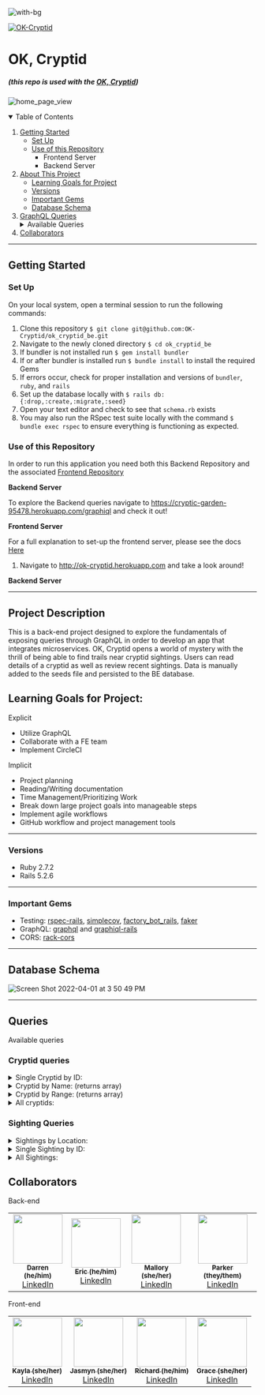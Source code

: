 ![with-bg](https://user-images.githubusercontent.com/69017022/161345695-e2ec9ddb-34a0-493a-9232-80b70a8b3dab.png)

[![OK-Cryptid](https://circleci.com/gh/OK-Cryptid/ok_cryptid_be.svg?style=svg)](https://app.circleci.com/pipelines/github/OK-Cryptid)
# OK, Cryptid
#####  (this repo is used with the [OK, Cryptid](https://github.com/OK-Cryptid/ok_cryptid_be))
![home_page_view](https://media.giphy.com/media/cGWu8KDqImrixKz0GV/giphy-downsized.gif)<details open="open">
  <summary>Table of Contents</summary>
  <ol>
    <li>
      <a href="#getting-started">Getting Started</a>
      <ul>
        <li><a href="#set-up">Set Up</a></li>
        <li><a href="#use-of-this-repository">Use of this Repository</a>
          <ul>
            <li>Frontend Server</li>
            <li>Backend Server</li>
          </ul>
        </li>
    </li>
    </ul>
    <li>
      <a href="#project-description">About This Project</a>
      <ul>
        <li><a href="#learning-goals-for-project">Learning Goals for Project</a></li>
        <li><a href="#versions">Versions</a></li>
        <li><a href="#important-gems">Important Gems</a></li>
        <li><a href="#database-schema">Database Schema</a></li>
      </ul>
    </li>
    <li>
      <a href="#graphql">GraphQL Queries</a>
      <details>
        <summary>Available Queries</summary>
        <ul>
          <li><a href="#cryptid-queries">Cryptid Queries</a></li>
          <li><a href="#sighting-queries">Sighting Queries</a></li>
        </ul>
      </details>
    </li>
    <li><a href="#collaborators">Collaborators</a></li>
  </ol>
</details>

----------

## Getting Started

### Set Up
On your local system, open a terminal session to run the following commands:
1. Clone this repository `$ git clone git@github.com:OK-Cryptid/ok_cryptid_be.git`
2. Navigate to the newly cloned directory `$ cd ok_cryptid_be`
3. If bundler is not installed run `$ gem install bundler`
4. If or after bundler is installed run `$ bundle install` to install the required Gems
5. If errors occur, check for proper installation and versions of `bundler`, `ruby`, and `rails`
6. Set up the database locally with `$ rails db:{:drop,:create,:migrate,:seed}`
7. Open your text editor and check to see that `schema.rb` exists
8. You may also run the RSpec test suite locally with the command `$ bundle exec rspec` to ensure everything is functioning as expected.

### Use of this Repository
In order to run this application you need both this Backend Repository and the associated [Frontend Repository](https://github.com/OK-Cryptid/ok-cryptid-fe)

**Backend Server**

To explore the Backend queries navigate to https://cryptic-garden-95478.herokuapp.com/graphiql and check it out!

**Frontend Server**
 
For a full explanation to set-up the frontend server, please see the docs [Here](https://github.com/OK-Cryptid/ok-cryptid-fe#readme)

<!-- On you command line:
1. Navigate to the local directory where the frontend repo is housed
2. Start the Frontend server with `$ rails s` and navigate to http://localhost:3000/ or http://ok-cryptid.herokuapp.com in your web browser. Here you are able to interact with the application. -->

<!-- 1.  Navigate to http://ok-cryptid.herokuapp.com and take a look around! -->
1. Navigate to http://ok-cryptid.herokuapp.com and take a look around!

**Backend Server**
 
<!-- On your command line:
1. Navigate to the local directory where the backend repo is housed
2. Run `$ rails s` to run the server locally
3. Open a web browser and navigate to http://localhost:3000/graphiql
4. Here you are able to explore the queries exposed by the API! -->

----------

## Project Description

This is a back-end project designed to explore the fundamentals of exposing queries through GraphQL in order to develop an app that integrates microservices. OK, Cryptid opens a world of mystery with the thrill of being able to find trails near cryptid sightings. Users can read details of a cryptid as well as review recent sightings. Data is manually added to the seeds file and persisted to the BE database. 

## Learning Goals for Project:

Explicit
- Utilize GraphQL
- Collaborate with a FE team
- Implement CircleCI

Implicit
- Project planning
- Reading/Writing documentation
- Time Management/Prioritizing Work
- Break down large project goals into manageable steps
- Implement agile workflows
- GitHub workflow and project management tools

----------

### Versions

- Ruby 2.7.2
- Rails 5.2.6

----------

### Important Gems

- Testing: [rspec-rails](https://github.com/rspec/rspec-rails), [simplecov](https://github.com/simplecov-ruby/simplecov), [factory_bot_rails](https://github.com/thoughtbot/factory_bot_rails), [faker](https://github.com/vajradog/faker-rails)
- GraphQL: [graphql](https://github.com/rmosolgo/graphql-ruby) and [graphiql-rails](https://github.com/rmosolgo/graphiql-rails) 
- CORS: [rack-cors](https://github.com/cyu/rack-cors)
----------

## Database Schema

![Screen Shot 2022-04-01 at 3 50 49 PM](https://user-images.githubusercontent.com/69017022/161346057-d06ed82c-0459-4b84-ae1a-30bf974e48e4.png)

----------

## Queries
Available queries

### Cryptid queries
<details>
    <summary> Single Cryptid by ID: </summary>

```
Query
{
 cryptidById(id: "6") {
  name
  dangerLevel
  description
  image
  range
  sightings{
    title
   }
 }
}
  
response
  
{
  "data": {
    "cryptidById": {
      "name": "Skinwalker",
      "dangerLevel": "10",
      "description": "A skinwalker is a type of harmful witch who has the ability to turn into, possess, or disguise themselves as an animal for the purpose of committing harm. Skin-walkers are not well understood outside of Navajo culture, mostly due to reluctance to discuss the subject with outsiders.",
      "image": "https://bit.ly/3uzpUPx",
      "range": "Western United States, Appalachia",
      "sightings": [
        {
          "title": "2004-07-06"
        },
        {
          "title": "2016-06-19"
        },
        {
          "title": "1988-04-09"
        }
      ]
    }
  }
}
```

</details>

<details>
    <summary> Cryptid by Name: (returns array) </summary>

```
Query
{
 cryptidByName(Name: "bigfoot") {
  name
  dangerLevel
  description
  image
  range
  sightings{
    title
   }
 }
}
  
response
  
{
  "data": {
    "cryptidByName": [
      {
        "name": "Bigfoot",
        "dangerLevel": "7",
        "description": "Bigfoot, also called Sasquatch (from Salish se’sxac: “wild men”) is a large, hairy, humanlike creature described as ranging from 6 to 15 feet tall. It is observed standing on two feet, often giving off a foul smell, and moving silently or emitting a high-pitched cry. Footprints have measured up to 24 inches in width.",
        "image": "https://bit.ly/3JKsNDs",
        "range": "Rocky Mountains, Appalachian Trial, Coastal Plain",
        "sightings": [
          {
            "title": "1941-09-25"
          },
          {
            "title": "2001-05-24"
          },
          {
            "title": "2009-01-09"
          }
        ]
      }
    ]
  }
}
```

</details>

<details>
    <summary>Cryptid by Range: (returns array) </summary>

```
Query
{
 cryptidByRange(range: "colorado") {
  name
  dangerLevel
  description
  image
  range
  sightings{
    title
   }
 }
}
  
response
  
{
  "data": {
    "cryptidByRange": [
      {
        "name": "Tommyknocker",
        "dangerLevel": "8",
        "description": "A subterranean gnome-like creature described as a littler person approximately 2ft tall, with a disproportionately large head, long arms, wrinkled skin, and white whiskers. It sometimes wears a tiny version of standard miner's garb and commits random mischief, such as stealing miners' unattencded tools and food.",
        "image": "https://bit.ly/3qDsItE",
        "range": "underground Pennsylvania, Colorado, Nevada, California",
        "sightings": [
          {
            "title": "1923-01-20"
          },
          {
            "title": "1953-05-05"
          },
          {
            "title": "1997-10-28"
          }
        ]
      }
    ]
  }
}
```

</details>

<details>
    <summary> All cryptids: </summary>

```
Query
{
 getCryptids {
  name
  dangerLevel
  description
  image
  range
  sightings{
    title
   }
 }
}
  
response
  
{
  "data": {
    "getCryptids": [
      {
        "name": "Alien",
        "dangerLevel": "5",
        "description": "Also called extraterrestrial life, aliens are intelligent beings that do not originate from earth.",
        "image": "https://bit.ly/3tHKvBO",
        "range": "unknown",
        "sightings": [
          {
            "title": "1985-10-07"
          },
          {
            "title": "1996-10-13"
          },
          {
            "title": "1960-03-18"
          }
        ]
      },
      {
        "name": "Bigfoot",
        "dangerLevel": "7",
        "description": "Bigfoot, also called Sasquatch (from Salish se’sxac: “wild men”) is a large, hairy, humanlike creature described as ranging from 6 to 15 feet tall. It is observed standing on two feet, often giving off a foul smell, and moving silently or emitting a high-pitched cry. Footprints have measured up to 24 inches in width.",
        "image": "https://bit.ly/3JKsNDs",
        "range": "Rocky Mountains, Appalachian Trial, Coastal Plain",
        "sightings": [
          {
            "title": "1941-09-25"
          },
          {
            "title": "2001-05-24"
          },
          {
            "title": "2009-01-09"
          }
        ]
      },
      {
        "name": "Chupacabra",
        "dangerLevel": "8",
        "description": "The chupacabra, literally 'goat-sucker' in Spanish, is described as dog-like or reptilian and alien-like. A heavy creature, approximately the size of a small bear, with a row of spines reaching from the neck to the base of the tail, its name comes from the creature's reported vampirism-- it is said to attack and drink the blood of livestock, particularly goats.",
        "image": "https://bit.ly/3wGyYov",
        "range": "Southwestern US, Puerto Rico, Maine",
        "sightings": [
          {
            "title": "1960-08-21"
          },
          {
            "title": "2003-01-09"
          },
          {
            "title": "1970-07-19"
          }
        ]
      },
      {
        "name": "Jackalope",
        "dangerLevel": "7",
        "description": "A jackrabbit and antelope hybrid. Though very shy unless approached, this creature is known to be aggressive. Also called the 'warrior rabbit'. However this beast can be tamed with the offering of fine whiskey.",
        "image": "https://allthatsinteresting.com/wordpress/wp-content/uploads/2018/05/jackalope.jpg",
        "range": "Western United States",
        "sightings": [
          {
            "title": "2011-03-21"
          },
          {
            "title": "1986-01-14"
          },
          {
            "title": "2014-06-14"
          }
        ]
      },
      {
        "name": "Loch Ness Monster",
        "dangerLevel": "4",
        "description": "A creature affectionately known as Nessie, it is a large, long-necked creature that inhabits Loch Ness in the Scottish Highlands.",
        "image": "https://bit.ly/3Nons6V",
        "range": "Scottish Highlands",
        "sightings": [
          {
            "title": "1922-07-11"
          },
          {
            "title": "2011-04-22"
          },
          {
            "title": "1963-01-11"
          }
        ]
      },
      {
        "name": "Mothman",
        "dangerLevel": "9",
        "description": "Mothman is a black 10-foot creature with wings and red eyes.",
        "image": "https://bit.ly/3INwjLP",
        "range": "West Virginia, Chicago",
        "sightings": [
          {
            "title": "1997-06-26"
          },
          {
            "title": "1981-01-01"
          },
          {
            "title": "1986-05-25"
          }
        ]
      },
      {
        "name": "Nightcrawler",
        "dangerLevel": "6",
        "description": "Nightcrawlers appear to be relatively short creatures (approx. 1.5 meters) with most of their height being made up of their legs as they possess an extremely small upper body. It is an extremely thin, white humanoid with no discernible arms.",
        "image": "https://bit.ly/37Yiei1",
        "range": "California",
        "sightings": [
          {
            "title": "1984-03-29"
          },
          {
            "title": "1934-11-10"
          },
          {
            "title": "1985-10-02"
          }
        ]
      },
      {
        "name": "Skinwalker",
        "dangerLevel": "10",
        "description": "A skinwalker is a type of harmful witch who has the ability to turn into, possess, or disguise themselves as an animal for the purpose of committing harm. Skin-walkers are not well understood outside of Navajo culture, mostly due to reluctance to discuss the subject with outsiders.",
        "image": "https://bit.ly/3uzpUPx",
        "range": "Western United States, Appalachia",
        "sightings": [
          {
            "title": "2004-07-06"
          },
          {
            "title": "2016-06-19"
          },
          {
            "title": "1988-04-09"
          }
        ]
      },
      {
        "name": "Tommyknocker",
        "dangerLevel": "8",
        "description": "A subterranean gnome-like creature described as a littler person approximately 2ft tall, with a disproportionately large head, long arms, wrinkled skin, and white whiskers. It sometimes wears a tiny version of standard miner's garb and commits random mischief, such as stealing miners' unattencded tools and food.",
        "image": "https://bit.ly/3qDsItE",
        "range": "underground Pennsylvania, Colorado, Nevada, California",
        "sightings": [
          {
            "title": "1923-01-20"
          },
          {
            "title": "1953-05-05"
          },
          {
            "title": "1997-10-28"
          }
        ]
      }
    ]
  }
}
```

</details>

### Sighting Queries

<details>
    <summary> Sightings by Location: </summary>

```
Query
  
{
  sightingByLocation(location: "colorado") {
    cryptid {
        name
        }
    description
    image
    location
    title
    trailLinks
  }
}
  
response
  
{
  "data": {
    "sightingByLocation": [
      {
        "cryptid": {
          "name": "Bigfoot"
        },
        "description": "A youth group was camping in the Marble Mountain Wilderness when leader Jim Mills noticed a strange-looking creature skulking along a ridge nearby.",
        "image": "https://assets3.thrillist.com/v1/image/1393089/1584x1056/crop;webp=auto;jpeg_quality=60;progressive.jpg",
        "location": "Leadville, Colorado",
        "title": "2001-05-24",
        "trailLinks": [
          "https://www.alltrails.com/explore/trail/us/colorado/boulders-and-giddy-up-loop",
          "https://www.alltrails.com/explore/trail/us/colorado/mineral-belt-trail"
        ]
      },
      {
        "cryptid": {
          "name": "Tommyknocker"
        },
        "description": "A miner heard the voice of a young boy calling for help while deep inside the mines. Coworkers warned him not to follow the voice, but he reportedly felt compelled to make sure the boy was safe. When he went into a tunnel to search for the child, coworkers reported that they heard knocking and whispering sounds and shouted for him to turn back. He responded that he thought he saw a small figure perched high up in the cave. The tunnel then collapsed, killing him.",
        "image": "https://bit.ly/3iSXH0M",
        "location": "Telluride, Colorado",
        "title": "1923-01-20",
        "trailLinks": [
          "https://bit.ly/3tOq6Lq",
          "https://bit.ly/3qLvmO7",
          "https://bit.ly/3iKZLaP"
        ]
      },
      {
        "cryptid": {
          "name": "Tommyknocker"
        },
        "description": "A group of men working in a local mine reported to their supervisor that when working in a certain area, they have been getting pelted with rocks, their tools are being taken, their lights keep inexplicably going out, and their ladders are being shaken. Several men have reported to hearing the voice of a coworker who died in an accident the previous year.",
        "image": "https://bit.ly/38j57bu",
        "location": "Leadville, Colorado",
        "title": "1997-10-28",
        "trailLinks": [
          "https://bit.ly/3DpixhK",
          "https://bit.ly/3uHP12N",
          "https://bit.ly/35l7edE"
        ]
      }
    ]
  }
}
```

</details>
<details>
    <summary> Single Sighting by ID: </summary>

```
Query
  
{
  sightingById(id: "4") {
    cryptid {
        name
        }
    description
    image
    location
    title
    trailLinks
  }
}
  
response
  
{
  "data": {
    "sightingById": {
      "cryptid": {
        "name": "Mothman"
      },
      "description": "Five gravediggers claimed to see a human-like figure soaring just above them in the autumn trees.",
      "image": "https://www.snopes.com/tachyon/2016/11/a29.jpg",
      "location": "Point Pleasant, West Virgina",
      "title": "1997-06-26",
      "trailLinks": [
        "https://www.alltrails.com/explore/trail/us/west-virginia/point-plesant-walkin-trail"
      ]
    }
  }
}
```

</details>

<details>
    <summary> All Sightings: </summary>

```
Query
  
{
  sightings {
    cryptid {
        name
        }
    description
    image
    location
    title
    trailLinks
  }
}
  
response
  
{
  "data": {
    "sightings": [
      {
        "cryptid": {
          "name": "Bigfoot"
        },
        "description": "Spotted Bigfoot along the highway near millstone. Described the creature as having looked back at them on the shoulder of the road — an encounter that ultimately lasted seconds",
        "image": "https://www.science.org/do/10.1126/article.22891/full/sn-bigfooth.jpg",
        "location": "Buchers Mills, Pennsylvania",
        "title": "1941-09-25",
        "trailLinks": [
          "https://www.alltrails.com/explore/trail/us/pennsylvania/chapman-nature-trail?ref=result-card",
          "https://www.alltrails.com/explore/trail/us/pennsylvania/adams-run-trail"
        ]
      },
      {
        "cryptid": {
          "name": "Bigfoot"
        },
        "description": "A youth group was camping in the Marble Mountain Wilderness when leader Jim Mills noticed a strange-looking creature skulking along a ridge nearby.",
        "image": "https://assets3.thrillist.com/v1/image/1393089/1584x1056/crop;webp=auto;jpeg_quality=60;progressive.jpg",
        "location": "Leadville, Colorado",
        "title": "2001-05-24",
        "trailLinks": [
          "https://www.alltrails.com/explore/trail/us/colorado/boulders-and-giddy-up-loop",
          "https://www.alltrails.com/explore/trail/us/colorado/mineral-belt-trail"
        ]
      },
      {
        "cryptid": {
          "name": "Bigfoot"
        },
        "description": "A hiker was walking when he spotted a large creature to the left in the woods. As he approached, the creature stood up on two legs and started throwing rocks at him.",
        "image": "https://bit.ly/36LEZ8H",
        "location": "Roosevelt, Utah",
        "title": "2009-01-09",
        "trailLinks": [
          "https://www.alltrails.com/explore/trail/us/utah/hidden-lake-via-duck-lake-trail-210",
          "https://www.alltrails.com/explore/trail/us/utah/crystal-lake-loop--2"
        ]
      },
      {
        "cryptid": {
          "name": "Mothman"
        },
        "description": "Five gravediggers claimed to see a human-like figure soaring just above them in the autumn trees.",
        "image": "https://www.snopes.com/tachyon/2016/11/a29.jpg",
        "location": "Point Pleasant, West Virgina",
        "title": "1997-06-26",
        "trailLinks": [
          "https://www.alltrails.com/explore/trail/us/west-virginia/point-plesant-walkin-trail"
        ]
      },
      {
        "cryptid": {
          "name": "Mothman"
        },
        "description": "A man was driving along State Route 2 saw something jump from tree to tree. He pulled off the road and snapped some pictures. In the pictures, the creature appears to have wings with pointed tips and long legs, bent at an awkward angle.",
        "image": "https://bit.ly/3NrXW0R",
        "location": "Point Pleasant, West Virgina",
        "title": "1981-01-01",
        "trailLinks": [
          "https://www.alltrails.com/explore/trail/us/west-virginia/point-plesant-walkin-trail"
        ]
      },
      {
        "cryptid": {
          "name": "Mothman"
        },
        "description": "A man saw something that resembled a humanoid pterodactyl flying awkwardly.",
        "image": "https://bit.ly/3wOYmbK",
        "location": "Chicago, Illinois",
        "title": "1986-05-25",
        "trailLinks": [
          "https://www.alltrails.com/explore/trail/us/illinois/chicago-riverwalk",
          "https://www.alltrails.com/explore/trail/us/illinois/millennium-park-trail"
        ]
      },
      {
        "cryptid": {
          "name": "Nightcrawler"
        },
        "description": "A man put up trail cameras in his yard to see what was causing his dogs to bark during the night. The cameras captured images of strange pale, small, armless creatures walking.",
        "image": "https://bit.ly/36N64IR",
        "location": "Old Bretz Mill, California",
        "title": "1984-03-29",
        "trailLinks": [
          "https://www.alltrails.com/explore/trail/us/california/granite-ridge-loop",
          "https://www.alltrails.com/explore/trail/us/california/shaver-lake-trail"
        ]
      },
      {
        "cryptid": {
          "name": "Nightcrawler"
        },
        "description": "A 17 year old motorist saw a strange thing on the side of the road when driving at night. It was thin and pale with long legs, and moved oddly as if disjointed.",
        "image": "https://bit.ly/36BQdMZ",
        "location": "Hesperia, California",
        "title": "1934-11-10",
        "trailLinks": [
          "https://www.alltrails.com/explore/trail/us/california/coxey-rd",
          "https://www.alltrails.com/explore/trail/us/california/mount-san-antonio-mount-baldy-notch-trail"
        ]
      },
      {
        "cryptid": {
          "name": "Nightcrawler"
        },
        "description": "A video captured on home surveillance system shows a white creature with long legs and no upper body walking slowly across the yard.",
        "image": "https://bit.ly/36WIuJ0",
        "location": "Fullerton, California",
        "title": "1985-10-02",
        "trailLinks": [
          "https://www.alltrails.com/explore/trail/us/california/mount-san-antonio-mount-baldy-notch-trail",
          "https://www.alltrails.com/explore/trail/us/california/juanita-cooke-trail-to-hitscher-park-trail"
        ]
      },
      {
        "cryptid": {
          "name": "Chupacabra"
        },
        "description": "A woman spotted a creature standing upright, resembling a reptilian kangaroo with huge red eyes. It ran into the brush when she screamed. Later, the livestock on the property were found to be dead. They were not eaten or mutilated, but were drained of blood.",
        "image": "https://bit.ly/3uypFEi",
        "location": "Arecibo, Puerto Rico",
        "title": "1960-08-21",
        "trailLinks": [
          "https://www.alltrails.com/explore/trail/puerto-rico/northern-region/charco-prieto-water-falls?u=i"
        ]
      },
      {
        "cryptid": {
          "name": "Chupacabra"
        },
        "description": "Two seven year old boys described seeing a dog-like creature with a row of spines down its back standing on its hind legs near the barn. Six of the family goats were found drained of blood approximately 40 feet away from where the creature had been lurking.",
        "image": "https://bit.ly/38bH3Hv",
        "location": "Bangor, Maine",
        "title": "2003-01-09",
        "trailLinks": [
          "https://www.alltrails.com/explore/trail/us/maine/brewer-riverwalk"
        ]
      },
      {
        "cryptid": {
          "name": "Chupacabra"
        },
        "description": "A man saw a large black-haired creature with red eyes and clawed hands come out of the trees and attack the family dog. He ran to get his gun, but when he returned, the creature was gone and the family dog was left dead with puncture wounds to neck.",
        "image": "https://bit.ly/3iKMijh",
        "location": "Utuado, Puerto Rico",
        "title": "1970-07-19",
        "trailLinks": [
          "https://www.alltrails.com/explore/trail/puerto-rico/central-region/canon-blanco-sendero-el-sofa?u=i",
          "https://www.alltrails.com/explore/trail/puerto-rico/central-region/charco-los-morones?u=i"
        ]
      },
      {
        "cryptid": {
          "name": "Tommyknocker"
        },
        "description": "A miner heard the voice of a young boy calling for help while deep inside the mines. Coworkers warned him not to follow the voice, but he reportedly felt compelled to make sure the boy was safe. When he went into a tunnel to search for the child, coworkers reported that they heard knocking and whispering sounds and shouted for him to turn back. He responded that he thought he saw a small figure perched high up in the cave. The tunnel then collapsed, killing him.",
        "image": "https://bit.ly/3iSXH0M",
        "location": "Telluride, Colorado",
        "title": "1923-01-20",
        "trailLinks": [
          "https://bit.ly/3tOq6Lq",
          "https://bit.ly/3qLvmO7",
          "https://bit.ly/3iKZLaP"
        ]
      },
      {
        "cryptid": {
          "name": "Tommyknocker"
        },
        "description": "Four men exploring a cave area started hearing a voice whispering their names, and a sequence of knocking from deeper in the cave. Two of the men felt it was a warning and decided to exit the cave while the other two stayed behind, laughing and jokingly calling out to the voices. The two men that remained were crushed in a sudden cave-in ten minutes later.",
        "image": "https://bit.ly/3IWfY7Q",
        "location": "Coleville, California",
        "title": "1953-05-05",
        "trailLinks": [
          "https://bit.ly/3tQGnjh",
          "https://bit.ly/3iKf9Ei"
        ]
      },
      {
        "cryptid": {
          "name": "Tommyknocker"
        },
        "description": "A group of men working in a local mine reported to their supervisor that when working in a certain area, they have been getting pelted with rocks, their tools are being taken, their lights keep inexplicably going out, and their ladders are being shaken. Several men have reported to hearing the voice of a coworker who died in an accident the previous year.",
        "image": "https://bit.ly/38j57bu",
        "location": "Leadville, Colorado",
        "title": "1997-10-28",
        "trailLinks": [
          "https://bit.ly/3DpixhK",
          "https://bit.ly/3uHP12N",
          "https://bit.ly/35l7edE"
        ]
      },
      {
        "cryptid": {
          "name": "Skinwalker"
        },
        "description": "A man walking with his dogs on his farm in the evening started hearing voices talking in a language he could not understand. Suddenly there was a strong wind and he came up on a creature that appeared to be a wolf, but three times larger than the size of a normal wolf,\n  and with glowing orange eyes. It began to growl, so he shot his rifle at it, but the bullet hit the creature and fell into the snow like a pebble. A strong gust of wind blew again, and the creature quickly turned and disappeared into the darkness. When the man went over to where it had been standing, there were no prints or tracks in the snow, the only mark was\n  the spot where his bullet fell in the snow.",
        "image": "https://ihr.fm/3tXZ0Ss",
        "location": "Chinle, Arizona",
        "title": "2004-07-06",
        "trailLinks": [
          "https://bit.ly/3JVZXA4",
          "https://bit.ly/3LtN8gT"
        ]
      },
      {
        "cryptid": {
          "name": "Skinwalker"
        },
        "description": "A woman driving along a highway at night was overcome with a sudden overwhelming feeling of dread. She felt an urging in her mind that she should turn around and go back the other direction on the road. She shook off the feeling and continued, thinking it was only\n  anxiety being on the road alone. She then saw in the corner of her headlight on the shoulder, a strange animal running alongside her truck, keeping pace at 70mph. It turned and looked at her and she slammed on her breaks, startled. She stated it had a face that resembled a human, but different. When she shined her light where the creature had been, there was nothing\n  there. She decided to turn around and go back.",
        "image": "https://bit.ly/3DAtJYL",
        "location": "Kirtland, New Mexico",
        "title": "2016-06-19",
        "trailLinks": [
          "https://bit.ly/3wRQSVc",
          "https://bit.ly/36F27Wn",
          "https://bit.ly/3JU7NKr"
        ]
      },
      {
        "cryptid": {
          "name": "Skinwalker"
        },
        "description": "A father and son on a hunting ranch out before sunrise both reported the sudden onset of a feeling of being watched. They shined their flashlights out of the hunting blind and saw something dart away in the periphery. Figuring it was probably nothing of concern, they both\n  shrugged it off. A short time later, the son needed to use the bathroom and exited the blind with the father following behind. When they turned around, they reported that standing in front of them was a mangled-looking coyote-human hybrid creature standing on its hind legs looking at them. They both panicked and tried to scramble back into the blind, and the creature\n  darted into the trees.",
        "image": "https://bit.ly/3NAnhFL",
        "location": "Ballard, Utah",
        "title": "1988-04-09",
        "trailLinks": [
          "https://bit.ly/36WJFIy",
          "https://bit.ly/36UvTWT",
          "https://bit.ly/36ZIPus"
        ]
      },
      {
        "cryptid": {
          "name": "Alien"
        },
        "description": "A man was awoken during the night to an extremely bright light shining in through his bedroom window. He decided to get out of bed to see where the light was coming from outside. He was startled to find a figure standing in his room between himself and his window. He was unable to\n  move or scream, and the figure approached him. It reached out and began tapping on his forehead with what felt like something sharp or pointed. He blacked out and woke up on the floor the next morning. He was found to have a small unexplained red spot of broken skin in the center of his forehead.",
        "image": "https://bit.ly/3uHfc9z",
        "location": "Dexter, New Mexico",
        "title": "1985-10-07",
        "trailLinks": [
          "https://bit.ly/3uFs4NC",
          "https://bit.ly/3DuEETW",
          "https://bit.ly/36WEiZU"
        ]
      },
      {
        "cryptid": {
          "name": "Alien"
        },
        "description": "A family of six was sitting around a campfire in their back yard late at night. They reported that suddenly a blinding blue light appeared above them. The next thing they remember, they were all standing inside their house facing the back door.",
        "image": "https://bit.ly/3LBKfux",
        "location": "Lubbock, Texas",
        "title": "1996-10-13",
        "trailLinks": [
          "https://bit.ly/3Dnh2jN"
        ]
      },
      {
        "cryptid": {
          "name": "Alien"
        },
        "description": "A woman with a sick elderly dog was sitting on the floor comforting her pet. She heard a strange sound and a small humanoid creature with large eyes appeared beside her. The creature reached out and rested its hand on the dog. The womans husband entered the room, and jumped back,\n  not knowing what the creature was. It was startled and darted outside through the dog door.",
        "image": "https://bit.ly/3NFlC1R",
        "location": "Paradise Inn, Washington",
        "title": "1960-03-18",
        "trailLinks": [
          "https://bit.ly/3IMgXHz",
          "https://bit.ly/3Lt4CKm",
          "https://bit.ly/36CdvSU"
        ]
      },
      {
        "cryptid": {
          "name": "Loch Ness Monster"
        },
        "description": "A group of friends vacationing on a boat reported seeing a huge creature with a long neck arch out of the water.",
        "image": "https://bit.ly/3uK7WKb",
        "location": "Scotland",
        "title": "1922-07-11",
        "trailLinks": [
          "https://bit.ly/3uAeStq",
          "https://bit.ly/36wsYnH"
        ]
      },
      {
        "cryptid": {
          "name": "Loch Ness Monster"
        },
        "description": "Police received multiple calls of a strange extremely large creature swimming at high speed and emitting a low freqency noise.",
        "image": "https://bit.ly/3qRksGL",
        "location": "Scotland",
        "title": "2011-04-22",
        "trailLinks": [
          "https://bit.ly/3JR7FeV",
          "https://bit.ly/3tN9ST0",
          "https://bit.ly/3DmtS1S"
        ]
      },
      {
        "cryptid": {
          "name": "Loch Ness Monster"
        },
        "description": "A group of college students playing with a drone recorded a massive unknown creature swimming in the loch.",
        "image": "https://media-cldnry.s-nbcnews.com/image/upload/t_fit-1240w,f_auto,q_auto:best/msnbc/Components/Photos/071001/071001_nessie_hmed_11a.jpg",
        "location": "Scotland",
        "title": "1963-01-11",
        "trailLinks": [
          "https://bit.ly/3iOkGd2"
        ]
      },
      {
        "cryptid": {
          "name": "Jackalope"
        },
        "description": "A child hiking with their parents spotted a strange looking rabbit in the distance",
        "image": "https://bit.ly/35rBR11",
        "location": "Pine Bluffs, Wyoming",
        "title": "2011-03-21",
        "trailLinks": [
          "https://bit.ly/3iJi00o",
          "https://bit.ly/3IJTmrb",
          "https://bit.ly/3Lsloca"
        ]
      },
      {
        "cryptid": {
          "name": "Jackalope"
        },
        "description": "Two sheep ranchers saw something that looked like a tinhy antelope approach their fire at dusk.",
        "image": "https://sandysteinman.files.wordpress.com/2021/04/166485552_3744836988903413_5104277642228470578_n.png",
        "location": "Weskan, Kansas",
        "title": "1986-01-14",
        "trailLinks": [
          "https://bit.ly/3iPkA57"
        ]
      },
      {
        "cryptid": {
          "name": "Jackalope"
        },
        "description": "A group of students on an astronomy field trip saw a pair of glowing eyes in the darkness. When they pointed a flashlight at it they could see a small creature dart into tall grass.",
        "image": "https://1.bp.blogspot.com/-88FOArDPjkU/T0pyvXNQ74I/AAAAAAAAAoc/TlaZl950Ojo/s320/Jackalope+2.jpg",
        "location": "Saratoga, Wyoming",
        "title": "2014-06-14",
        "trailLinks": [
          "https://bit.ly/3iNJTnX",
          "https://bit.ly/38bVMCi",
          "https://bit.ly/3IP0B14"
        ]
      }
    ]
  }
}
```

</details>


## Collaborators


<!-- ALL-CONTRIBUTORS-LIST:START - Do not remove or modify this section -->
<!-- prettier-ignore-start -->
<!-- markdownlint-disable -->
<table>
  Back-end
  <tr>
    <!-- Darren -->
    <td align="center"><a href="https://github.com/dkulback"><img src="https://avatars.githubusercontent.com/u/83717116?v=4" width="100px;" alt=""/><br /><sub><b>Darren (he/him)</b></sub></a><br /><a href="https://www.linkedin.com/in/darren-kulback-9b2394189/" title="Code"> LinkedIn </a></td>
    <!-- Eric -->
    <td align="center"><a href="https://github.com/echon006"><img src="https://avatars.githubusercontent.com/u/89038271?v=4" width="100px;" alt=""/><br /><sub><b>Eric (he/him)</b></sub></a><br /><a href="https://www.linkedin.com/in/eric-chon-70049b161/" title="Code">  LinkedIn  </a></td>
    <!-- Mallory -->
    <td align="center"><a href="https://github.com/Malllll12"><img src="https://avatars.githubusercontent.com/u/69017022?v=4" width="100px;" alt=""/><br /><sub><b>Mallory (she/her)</b></sub></a><br /><a href="https://www.linkedin.com/in/mallory-vining/" title="Code"> LinkedIn </a></td>
    <!-- Parker -->
     <td align="center"><a href="https://github.com/ParkerLockhart"><img src="https://avatars.githubusercontent.com/u/88950699?v=4" width="100px;" alt=""/><br /><sub><b>Parker (they/them)</b></sub></a><br /><a href="https://www.linkedin.com/in/parker-lockhart/" title="Code"> LinkedIn </a></td>
  </tr>
</table>
<table>
  Front-end
  <tr>
    <!-- Kayla -->
    <td align="center"><a href="https://github.com/krdurrett"><img src="https://avatars.githubusercontent.com/u/88299275?v=4" width="100px;" alt=""/><br /><sub><b>Kayla (she/her)</b></sub></a><br /><a href="https://www.linkedin.com/in/kayla-durrett/" title="Code"> LinkedIn </a></td>
    <!-- Jasmyn -->
    <td align="center"><a href="https://github.com/jasmyn2244"><img src="https://avatars.githubusercontent.com/u/78129211?v=4" width="100px;" alt=""/><br /><sub><b>Jasmyn (she/her)</b></sub></a><br /><a href="https://www.linkedin.com/in/jasmyn-hicks/" title="Code">  LinkedIn  </a></td>
    <!-- Richard -->
    <td align="center"><a href="https://github.com/RosaTheDev"><img src="https://avatars.githubusercontent.com/u/29051996?v=4" width="100px;" alt=""/><br /><sub><b>Richard (he/him)</b></sub></a><br /><a href="https://www.linkedin.com/in/rosathedev/" title="Code"> LinkedIn </a></td>
    <!-- Grace -->
     <td align="center"><a href="https://github.com/GraceGardner"><img src="https://avatars.githubusercontent.com/u/42048868?v=4" width="100px;" alt=""/><br /><sub><b>Grace (she/her)</b></sub></a><br /><a href="https://www.linkedin.com/in/grace-iris-gardner/" title="Code"> LinkedIn </a></td>
  </tr>
</table>
<!-- markdownlint-restore -->
<!-- prettier-ignore-end -->

<!-- ALL-CONTRIBUTORS-LIST:END -->
